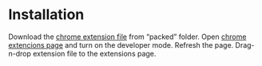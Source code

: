 # Installation

Download the [chrome extension file](/packed/instagram-saved-downloader.crx) from “packed” folder. Open [chrome extencions page](chrome//:extensions) and turn on the developer mode. Refresh the page. Drag-n-drop extension file to the extensions page.
